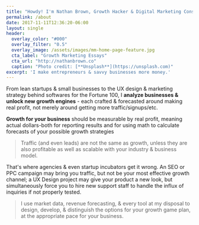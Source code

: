 ```yaml
---
title: "Howdy! I'm Nathan Brown, Growth Hacker & Digital Marketing Consultant"
permalink: /about
date: 2017-11-11T12:36:20-06:00
layout: single
header:
  overlay_color: "#000"
  overlay_filter: "0.5"
  overlay_image: /assets/images/mm-home-page-feature.jpg
  cta_label: "Growth Marketing Essays"
  cta_url: "http://nathanbrown.co"
  caption: "Photo credit: [**Unsplash**](https://unsplash.com)"
excerpt: 'I make entrepreneurs & savvy businesses more money.'
---
```



From lean startups & small businesses to the UX design & marketing strategy behind softwares for the Fortune 100, I **analyze businesses & unlock new growth engines** - each crafted & forecasted around making real profit, not merely around getting more traffic/signups/etc.

**Growth for your business** should be measurable by real profit, meaning actual dollars-both for reporting results and for using math to calculate forecasts of your possible growth strategies

> Traffic (and even leads) are not the same as growth, unless they are also profitable as well as scalable with your industry & business model.

That's where agencies & even startup incubators get it wrong. An SEO or PPC campaign may bring you traffic, but not be your most effective growth channel; a UX Design project may give your product a new look, but simultaneously force you to hire new support staff to handle the influx of inquiries if not properly tested.

> I use market data, revenue forecasting, & every tool at my disposal to design, develop, & distinguish the options for your growth game plan, at the appropriate pace for your business.
